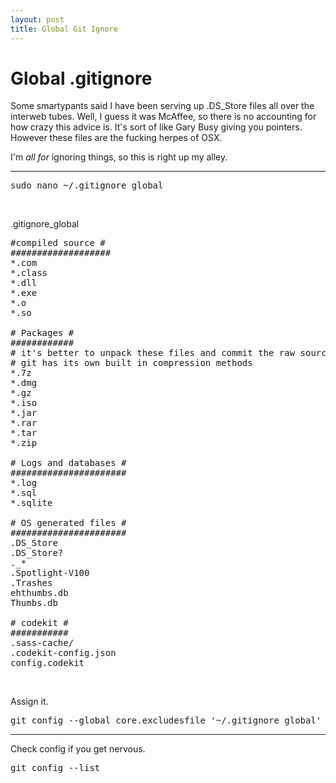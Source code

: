 ```yaml
---
layout: post
title: Global Git Ignore
---
```


# Global .gitignore

Some smartypants said I have been serving up .DS_Store files all over the interweb tubes. Well, I guess it was McAffee, so there is no accounting for how crazy this advice is. It's sort of like Gary Busy giving you pointers. However these files are the fucking herpes of OSX.

I'm *all for* ignoring things, so this is right up my alley.

<hr>

<pre>
sudo nano ~/.gitignore_global
</pre>

<br>

.gitignore_global

<pre>
#compiled source #
###################
*.com
*.class
*.dll
*.exe
*.o
*.so

# Packages #
############
# it's better to unpack these files and commit the raw source
# git has its own built in compression methods
*.7z
*.dmg
*.gz
*.iso
*.jar
*.rar
*.tar
*.zip

# Logs and databases #
######################
*.log
*.sql
*.sqlite

# OS generated files #
######################
.DS_Store
.DS_Store?
._*
.Spotlight-V100
.Trashes
ehthumbs.db
Thumbs.db

# codekit #
###########
.sass-cache/
.codekit-config.json
config.codekit
</pre>

<br>

Assign it.

<pre>
git config --global core.excludesfile '~/.gitignore_global'
</pre>

<hr>

Check config if you get nervous.

<pre>
git config --list
</pre>
